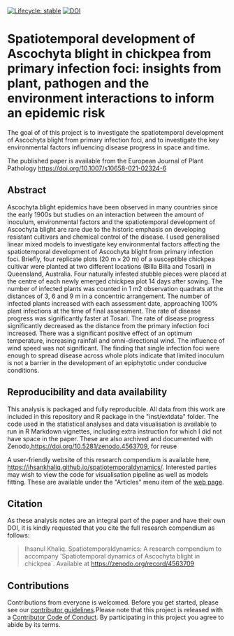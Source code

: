 <!-- badges: start -->
[![Lifecycle: stable](https://img.shields.io/badge/lifecycle-stable-brightgreen.svg)](https://www.tidyverse.org/lifecycle/#stable) 
[![DOI](https://zenodo.org/badge/DOI/10.5281/zenodo.4563709.svg)](https://doi.org/10.5281/zenodo.4563709)
<!-- badges: end -->

# Spatiotemporal development of Ascochyta blight in chickpea from primary infection foci: insights from plant, pathogen and the environment interactions to inform an epidemic risk

The goal of of this project is to investigate the spatiotemporal development of Ascochyta blight from primary infection foci, and to investigate the key environmental factors influencing disease progress in space and time. 

The published paper is available from the European Journal of Plant Pathology https://doi.org/10.1007/s10658-021-02324-6


## Abstract 

Ascochyta blight epidemics have been observed in many countries since the early 1900s but studies on an interaction between the amount of inoculum, environmental factors and the spatiotemporal development of Ascochyta blight are rare due to the historic emphasis on developing resistant cultivars and chemical control of the disease. I used generalised linear mixed models to investigate key environmental factors affecting the spatiotemporal development of Ascochyta blight from primary infection foci. Briefly, four replicate plots (20 m × 20 m) of a susceptible chickpea cultivar were planted at two different locations (Billa Billa and Tosari) in Queensland, Australia. Four naturally infested stubble pieces were placed at the centre of each newly emerged chickpea plot 14 days after sowing. The number of infected plants was counted in 1 m2 observation quadrats at the distances of 3, 6 and 9 m in a concentric arrangement. The number of infected plants increased with each assessment date, approaching 100% plant infections at the time of final assessment. The rate of disease progress was significantly faster at Tosari. The rate of disease progress significantly decreased as the distance from the primary infection foci increased. There was a significant positive effect of an optimum temperature, increasing rainfall and omni-directional wind. The influence of wind speed was not significant. The finding that single infection foci were enough to spread disease across whole plots indicate that limited inoculum is not a barrier in the development of an epiphytotic under conducive conditions.

## Reproducibility and data availability

This analysis is packaged and fully reproducible. All data from this work are included in this repository and R package in the "inst/extdata" folder. The code used in the statistical analyses and data visualisation is available to run in R Markdown vignettes, including extra instruction for which I did not have space in the paper. These are also archived and documented with Zenodo,https://doi.org/10.5281/zenodo.4563709, for reuse

A user-friendly website of this research compendium is available here, <https://ihsankhaliq.github.io/spatiotemporaldynamics/>.
Interested parties may wish to view the code for visualisation pipeline as well as models fitting. These are available under the "Articles" menu item of the [web page](https://ihsankhaliq.github.io/spatiotemporaldynamics/). 


## Citation

As these analysis notes are an integral part of the paper and have their own DOI, it is kindly requested that you cite the full research compendium as follows:
> Ihsanul Khaliq. Spatiotemporaldynamics: A research compendium to accompany 'Spatiotemporal dynamics of Ascochyta blight in chickpea`. Available at https://zenodo.org/record/4563709


## Contributions

Contributions from everyone is welcomed. Before you get started, please see our [contributor guidelines](CONTRIBUTING.html).Please note that this project is released with a [Contributor Code of Conduct](CONDUCT.html). By participating in this project you agree to abide by its terms.



